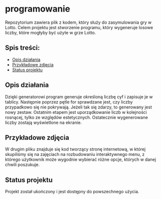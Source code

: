 # programowanie

Repozytorium zawiera plik z kodem, który służy do zasymulowania gry w Lotto.
Celem projektu jest stworzenie programu, który wygeneruje losowe liczby, które mogłyby być użyte w grze Lotto.

## Spis treści:
* [Opis działania](#opis-działania)
* [Przykładowe zdjęcia](#przykładowe-zdjęcia)
* [Status projektu](#status-projektu)


## Opis działania 
Dzięki generatorowi program generuje określoną liczbę cyf i zapisuje je w tablicy.
Następnie poprzez pętle for sprawdzane jest, czy liczby przypadkowo się nie pokrywają. Jeżeli tak się zdarzy, to generowany jest nowy zestaw.
Ostatnim etapem jest uporządkowanie liczb w kolejności rosnącej, tylko ze względów estetycznych. Ostatecznie wygenerowane liczby zostają wyświetlone na ekranie.


## Przykładowe zdjęcia
W drugim pliku znajduje się kod tworzący stronę internetową, w której skupiliśmy się na zajęciach na rozbudowaniu interaktywnego menu, z którego użytkownik może
wygodnie wybierać różne opcje, których w danej chwili poszukuje. 


## Status projektu
 Projekt został ukończony i jest dostępny do powszechnego użycia.

